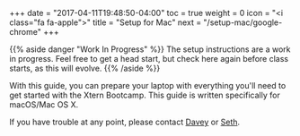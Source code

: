 +++
date = "2017-04-11T19:48:50-04:00"
toc = true
weight = 0
icon = "<i class=\"fa fa-apple\"></i>"
title = "Setup for Mac"
next = "/setup-mac/google-chrome"
+++

{{% aside danger "Work In Progress" %}}
The setup instructions are a work in progress. Feel free to get a head start, but check here again before class starts, as this will evolve.
{{% /aside %}}

With this guide, you can prepare your laptop with everything you'll need to get started with the Xtern Bootcamp. This guide is written specifically for macOS/Mac OS X.

If you have trouble at any point, please contact [Davey](mailto:dave@getfretless.com) or [Seth](seth@getfretless.com).